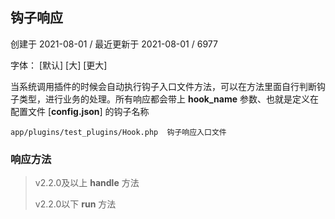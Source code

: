 ## 钩子响应

创建于 2021-08-01 / 最近更新于 2021-08-01 / 6977

字体： \[默认\] \[大\] \[更大\]

当系统调用插件的时候会自动执行钩子入口文件方法，可以在方法里面自行判断钩子类型，进行业务的处理。所有响应都会带上 **hook\_name** 参数、也就是定义在配置文件 \[**config.json**\] 的钩子名称 

```
app/plugins/test_plugins/Hook.php  钩子响应入口文件
```

### 响应方法

> v2.2.0及以上 **handle** 方法
> 
> v2.2.0以下 **run** 方法